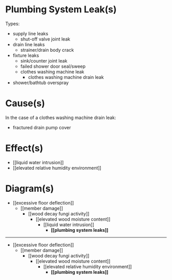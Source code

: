 # Plumbing System Leak(s)

Types:
- supply line leaks
  - shut-off valve joint leak
- drain line leaks
  - strainer/drain body crack
- fixture leaks
  - sink/counter joint leak
  - failed shower door seal/sweep
  - clothes washing machine leak
    - clothes washing machine drain leak
- shower/bathtub overspray

# Cause(s)

In the case of a clothes washing machine drain leak:
- fractured drain pump cover

# Effect(s)

- [[liquid water intrusion]]
- [[elevated relative humidity environment]]

# Diagram(s)

- [[excessive floor deflection]]
  - [[member damage]]
    - [[wood decay fungi activity]]
      - [[elevated wood moisture content]]
        - [[liquid water intrusion]]
          - **[[plumbing system leaks]]**

---

- [[excessive floor deflection]]
  - [[member damage]]
    - [[wood decay fungi activity]]
      - [[elevated wood moisture content]]
        - [[elevated relative humidity environment]]
          - **[[plumbing system leaks]]**